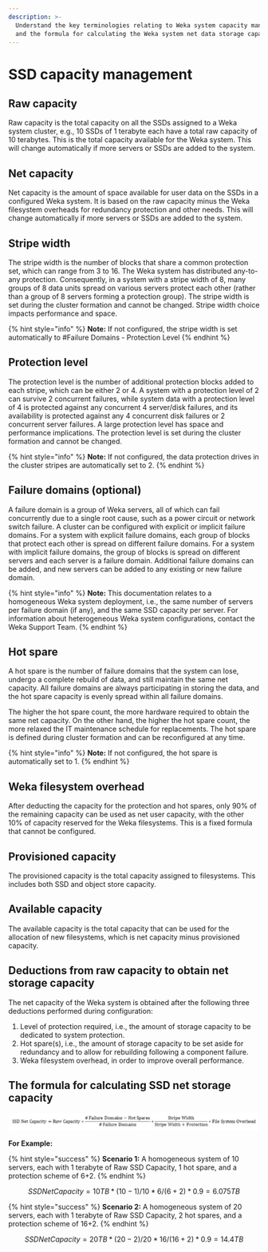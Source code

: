 ```yaml
---
description: >-
  Understand the key terminologies relating to Weka system capacity management
  and the formula for calculating the Weka system net data storage capacity.
---
```


# SSD capacity management

## Raw capacity

Raw capacity is the total capacity on all the SSDs assigned to a Weka system cluster, e.g., 10 SSDs of 1 terabyte each have a total raw capacity of 10 terabytes. This is the total capacity available for the Weka system. This will change automatically if more servers or SSDs are added to the system.

## Net capacity

Net capacity is the amount of space available for user data on the SSDs in a configured Weka system. It is based on the raw capacity minus the Weka filesystem overheads for redundancy protection and other needs. This will change automatically if more servers or SSDs are added to the system.

## Stripe width

The stripe width is the number of blocks that share a common protection set, which can range from 3 to 16. The Weka system has distributed any-to-any protection. Consequently, in a system with a stripe width of 8, many groups of 8 data units spread on various servers protect each other (rather than a group of 8 servers forming a protection group). The stripe width is set during the cluster formation and cannot be changed. Stripe width choice impacts performance and space.

{% hint style="info" %}
**Note:** If not configured, the stripe width is set automatically to #Failure Domains - Protection Level
{% endhint %}

## Protection level

The protection level is the number of additional protection blocks added to each stripe, which can be either 2 or 4. A system with a protection level of 2 can survive 2 concurrent failures, while system data with a protection level of 4 is protected against any concurrent 4 server/disk failures, and its availability is protected against any 4 concurrent disk failures or 2 concurrent server failures. A large protection level has space and performance implications. The protection level is set during the cluster formation and cannot be changed.

{% hint style="info" %}
**Note:** If not configured, the data protection drives in the cluster stripes are automatically set to 2.
{% endhint %}

## Failure domains (optional)

A failure domain is a group of Weka servers, all of which can fail concurrently due to a single root cause, such as a power circuit or network switch failure. A cluster can be configured with explicit or implicit failure domains. For a system with explicit failure domains, each group of blocks that protect each other is spread on different failure domains. For a system with implicit failure domains, the group of blocks is spread on different servers and each server is a failure domain. Additional failure domains can be added, and new servers can be added to any existing or new failure domain.

{% hint style="info" %}
**Note:** This documentation relates to a homogeneous Weka system deployment, i.e., the same number of servers per failure domain (if any), and the same SSD capacity per server. For information about heterogeneous Weka system configurations, contact the Weka Support Team.
{% endhint %}

## Hot spare

A hot spare is the number of failure domains that the system can lose, undergo a complete rebuild of data, and still maintain the same net capacity. All failure domains are always participating in storing the data, and the hot spare capacity is evenly spread within all failure domains.

The higher the hot spare count, the more hardware required to obtain the same net capacity. On the other hand, the higher the hot spare count, the more relaxed the IT maintenance schedule for replacements. The hot spare is defined during cluster formation and can be reconfigured at any time.

{% hint style="info" %}
**Note:** If not configured, the hot spare is automatically set to 1.
{% endhint %}

## Weka filesystem overhead

After deducting the capacity for the protection and hot spares, only 90% of the remaining capacity can be used as net user capacity, with the other 10% of capacity reserved for the Weka filesystems. This is a fixed formula that cannot be configured.

## Provisioned capacity

The provisioned capacity is the total capacity assigned to filesystems. This includes both SSD and object store capacity.

## Available capacity

The available capacity is the total capacity that can be used for the allocation of new filesystems, which is net capacity minus provisioned capacity.

## Deductions from raw capacity to obtain net storage capacity

The net capacity of the Weka system is obtained after the following three deductions performed during configuration:

1. Level of protection required, i.e., the amount of storage capacity to be dedicated to system protection.
2. Hot spare(s), i.e., the amount of storage capacity to be set aside for redundancy and to allow for rebuilding following a component failure.
3. Weka filesystem overhead, in order to improve overall performance.     &#x20;

## The formula for calculating SSD net storage capacity

![](<../.gitbook/assets/Formula with Failure Domains.jpg>)

**For Example:**

{% hint style="success" %}
**Scenario 1:** A homogeneous system of 10 servers, each with 1 terabyte of Raw SSD Capacity, 1 hot spare, and a protection scheme of 6+2.
{% endhint %}

$$
SSD Net Capacity = 10 TB * (10-1) / 10 * 6/(6+2) * 0.9 = 6.075 TB
$$

{% hint style="success" %}
**Scenario 2:** A homogeneous system of 20 servers, each with 1 terabyte of Raw SSD Capacity, 2 hot spares, and a protection scheme of 16+2.
{% endhint %}

$$
SSD Net Capacity = 20 TB * (20-2) / 20 * 16/(16+2) * 0.9 = 14.4 TB
$$
